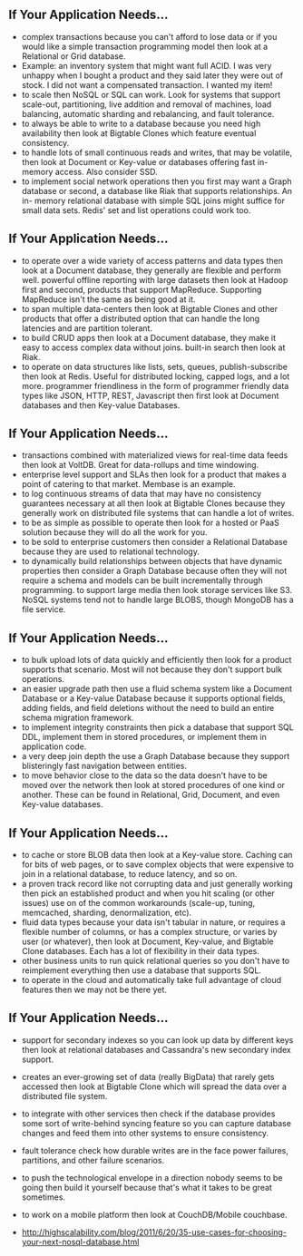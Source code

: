 ## If Your Application Needs...
- complex transactions because you can't afford to lose data or if you would like a simple transaction programming model then look at a Relational or Grid database.
- Example: an inventory system that might want full ACID. I was very unhappy when I bought a product and they said later they were out of stock. I did not want a compensated transaction. I wanted my item!
- to scale then NoSQL or SQL can work. Look for systems that support scale-out, partitioning, live addition and removal of machines, load balancing, automatic sharding and rebalancing, and fault tolerance.
- to always be able to write to a database because you need high availability then look at Bigtable Clones which feature eventual consistency.
- to handle lots of small continuous reads and writes, that may be volatile, then look at Document or Key-value or databases offering fast in-memory access. Also consider SSD.
- to implement social network operations then you first may want a Graph database or second, a database like Riak that supports relationships. An in- memory relational database with simple SQL joins might suffice for small data sets. Redis' set and list operations could work too.

## If Your Application Needs...
- to operate over a wide variety of access patterns and data types then look at a Document database, they generally are flexible and perform well.
powerful offline reporting with large datasets then look at Hadoop first and second, products that support MapReduce. Supporting MapReduce isn't the same as being good at it.
- to span multiple data-centers then look at Bigtable Clones and other products that offer a distributed option that can handle the long latencies and are partition tolerant.
- to build CRUD apps then look at a Document database, they make it easy to access complex data without joins. 
built-in search then look at Riak.
- to operate on data structures like lists, sets, queues, publish-subscribe then look at Redis. Useful for distributed locking, capped logs, and a lot more.
programmer friendliness in the form of programmer friendly data types like JSON, HTTP, REST, Javascript then first look at Document databases and then Key-value Databases.

## If Your Application Needs...
- transactions combined with materialized views for real-time data feeds then look at VoltDB. Great for data-rollups and time windowing.
- enterprise level support and SLAs then look for a product that makes a point of catering to that market. Membase is an example.
- to log continuous streams of data that may have no consistency guarantees necessary at all then look at Bigtable Clones because they generally work on distributed file systems that can handle a lot of writes.
- to be as simple as possible to operate then look for a hosted or PaaS solution because they will do all the work for you.
- to be sold to enterprise customers then consider a Relational Database because they are used to relational technology.
- to dynamically build relationships between objects that have dynamic properties then consider a Graph Database because often they will not require a schema and models can be built incrementally through programming.
to support large media then look storage services like S3. NoSQL systems tend not to handle large BLOBS, though MongoDB has a file service.

## If Your Application Needs...
- to bulk upload lots of data quickly and efficiently then look for a product supports that scenario. Most will not because they don't support bulk operations.
- an easier upgrade path then use a fluid schema system like a Document Database or a Key-value Database because it supports optional fields, adding fields, and field deletions without the need to build an entire schema migration framework.
- to implement integrity constraints then pick a database that support SQL DDL, implement them in stored procedures, or implement them in application code.
- a very deep join depth the use a Graph Database because they support blisteringly fast navigation between entities.
- to move behavior close to the data so the data doesn't have to be moved over the network then look at stored procedures of one kind or another. These can be found in Relational, Grid, Document, and even Key-value databases.

## If Your Application Needs...
- to cache or store BLOB data then look at a Key-value store. Caching can for bits of web pages, or to save complex objects that were expensive to join in a relational database, to reduce latency, and so on.
- a proven track record like not corrupting data and just generally working then pick an established product and when you hit scaling (or other issues) use on of the common workarounds (scale-up, tuning, memcached, sharding, denormalization, etc).
- fluid data types because your data isn't tabular in nature, or requires a flexible number of columns, or has a complex structure, or varies by user (or whatever), then look at Document, Key-value, and Bigtable Clone databases. Each has a lot of flexibility in their data types.
- other business units to run quick relational queries so you don't have to reimplement everything then use a database that supports SQL.
- to operate in the cloud and automatically take full advantage of cloud features then we may not be there yet.   

## If Your Application Needs...
- support for secondary indexes so you can look up data by different keys then look at relational databases and Cassandra's new secondary index support.
- creates an ever-growing set of data (really BigData) that rarely gets accessed then look at Bigtable Clone which will spread the data over a distributed file system.
- to integrate with other services then check if the database provides some sort of write-behind syncing feature so you can capture database changes and feed them into other systems to ensure consistency.
- fault tolerance check how durable writes are in the face power failures, partitions, and other failure scenarios.
- to push the technological envelope in a direction nobody seems to be going then build it yourself because that's what it takes to be great sometimes.
- to work on a mobile platform then look at CouchDB/Mobile couchbase.

- http://highscalability.com/blog/2011/6/20/35-use-cases-for-choosing-your-next-nosql-database.html
